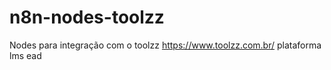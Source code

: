 # n8n-nodes-toolzz

Nodes para integração com o toolzz https://www.toolzz.com.br/ plataforma lms ead

